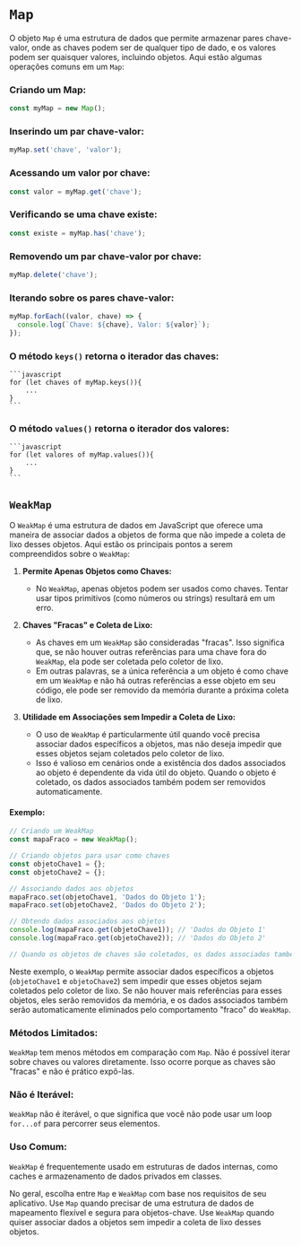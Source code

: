 # **`Map`**

O objeto `Map` é uma estrutura de dados que permite armazenar pares chave-valor, onde as chaves podem ser de qualquer tipo de dado, e os valores podem ser quaisquer valores, incluindo objetos. Aqui estão algumas operações comuns em um `Map`:

### **Criando um Map:**

   ```javascript
   const myMap = new Map();
   ```

### **Inserindo um par chave-valor:**

   ```javascript
   myMap.set('chave', 'valor');
   ```

### **Acessando um valor por chave:**

   ```javascript
   const valor = myMap.get('chave');
   ```

### **Verificando se uma chave existe:**

   ```javascript
   const existe = myMap.has('chave');
   ```

### **Removendo um par chave-valor por chave:**

   ```javascript
   myMap.delete('chave');
   ```

### **Iterando sobre os pares chave-valor:**

   ```javascript
   myMap.forEach((valor, chave) => {
     console.log(`Chave: ${chave}, Valor: ${valor}`);
   });
   ```

### **O método `keys()` retorna o iterador das chaves:**
    ```javascript
    for (let chaves of myMap.keys()){
        ...
    }
    ```

### **O método `values()` retorna o iterador dos valores:**
    ```javascript
    for (let valores of myMap.values()){
        ...
    }
    ```

## **`WeakMap`**

O `WeakMap` é uma estrutura de dados em JavaScript que oferece uma maneira de associar dados a objetos de forma que não impede a coleta de lixo desses objetos. Aqui estão os principais pontos a serem compreendidos sobre o `WeakMap`:

1. **Permite Apenas Objetos como Chaves:**
   - No `WeakMap`, apenas objetos podem ser usados como chaves. Tentar usar tipos primitivos (como números ou strings) resultará em um erro.

2. **Chaves "Fracas" e Coleta de Lixo:**
   - As chaves em um `WeakMap` são consideradas "fracas". Isso significa que, se não houver outras referências para uma chave fora do `WeakMap`, ela pode ser coletada pelo coletor de lixo.
   - Em outras palavras, se a única referência a um objeto é como chave em um `WeakMap` e não há outras referências a esse objeto em seu código, ele pode ser removido da memória durante a próxima coleta de lixo.

3. **Utilidade em Associações sem Impedir a Coleta de Lixo:**
   - O uso de `WeakMap` é particularmente útil quando você precisa associar dados específicos a objetos, mas não deseja impedir que esses objetos sejam coletados pelo coletor de lixo.
   - Isso é valioso em cenários onde a existência dos dados associados ao objeto é dependente da vida útil do objeto. Quando o objeto é coletado, os dados associados também podem ser removidos automaticamente.

#### Exemplo:

```javascript
// Criando um WeakMap
const mapaFraco = new WeakMap();

// Criando objetos para usar como chaves
const objetoChave1 = {};
const objetoChave2 = {};

// Associando dados aos objetos
mapaFraco.set(objetoChave1, 'Dados do Objeto 1');
mapaFraco.set(objetoChave2, 'Dados do Objeto 2');

// Obtendo dados associados aos objetos
console.log(mapaFraco.get(objetoChave1)); // 'Dados do Objeto 1'
console.log(mapaFraco.get(objetoChave2)); // 'Dados do Objeto 2'

// Quando os objetos de chaves são coletados, os dados associados também são removidos automaticamente
```

Neste exemplo, o `WeakMap` permite associar dados específicos a objetos (`objetoChave1` e `objetoChave2`) sem impedir que esses objetos sejam coletados pelo coletor de lixo. Se não houver mais referências para esses objetos, eles serão removidos da memória, e os dados associados também serão automaticamente eliminados pelo comportamento "fraco" do `WeakMap`.

### **Métodos Limitados:**

   `WeakMap` tem menos métodos em comparação com `Map`. Não é possível iterar sobre chaves ou valores diretamente. Isso ocorre porque as chaves são "fracas" e não é prático expô-las.

### **Não é Iterável:**

   `WeakMap` não é iterável, o que significa que você não pode usar um loop `for...of` para percorrer seus elementos.

### **Uso Comum:**

   `WeakMap` é frequentemente usado em estruturas de dados internas, como caches e armazenamento de dados privados em classes.

No geral, escolha entre `Map` e `WeakMap` com base nos requisitos de seu aplicativo. Use `Map` quando precisar de uma estrutura de dados de mapeamento flexível e segura para objetos-chave. Use `WeakMap` quando quiser associar dados a objetos sem impedir a coleta de lixo desses objetos.